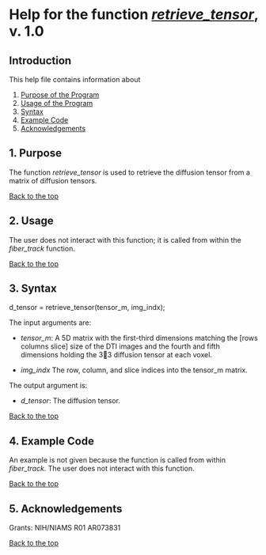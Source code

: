 # Help for the function [<i>retrieve_tensor</i>](https://github.com/bdamon/MuscleDTI_Toolbox/blob/master/Tractography-Functions/retrieve_tensor.m), v. 1.0

## Introduction

This help file contains information about
1) [Purpose of the Program](https://github.com/bdamon/MuscleDTI_Toolbox/blob/master/Help/Help-for-retrieve_tensor.md#1-purpose)
2) [Usage of the Program](https://github.com/bdamon/MuscleDTI_Toolbox/blob/master/Help/Help-for-retrieve_tensor.md#2-usage)
3) [Syntax](https://github.com/bdamon/MuscleDTI_Toolbox/blob/master/Help/Help-for-retrieve_tensor.md#3-Syntax)
4) [Example Code](https://github.com/bdamon/MuscleDTI_Toolbox/blob/master/Help/Help-for-retrieve_tensor.md#4-Example-Code)
5) [Acknowledgements](https://github.com/bdamon/MuscleDTI_Toolbox/blob/master/Help/Help-for-retrieve_tensor.md#5-Acknowledgements)

## 1. Purpose

The function <i>retrieve_tensor</i> is used to retrieve the diffusion tensor from a matrix of diffusion tensors.

[Back to the top](https://github.com/bdamon/MuscleDTI_Toolbox/blob/master/Help/Help-for-retrieve_tensor.md)

## 2. Usage
The user does not interact with this function; it is called from within the <i>fiber_track</i> function.

[Back to the top](https://github.com/bdamon/MuscleDTI_Toolbox/blob/master/Help/Help-for-retrieve_tensor.md)

## 3. Syntax
d_tensor = retrieve_tensor(tensor_m, img_indx);

The input arguments are:

* <i>tensor_m</i>: A 5D matrix with the first-third dimensions matching the [rows columns slice] size of the DTI images and the fourth and fifth dimensions holding the 33 diffusion tensor at each voxel.

* <i>img_indx</i> The row, column, and slice indices into the tensor_m matrix.

The output argument is:

* <i>d_tensor</i>: The diffusion tensor.
   
[Back to the top](https://github.com/bdamon/MuscleDTI_Toolbox/blob/master/Help/Help-for-retrieve_tensor.md)

## 4. Example Code
An example is not given because the function is called from within <i>fiber_track</i>. The user does not interact with this function.

[Back to the top](https://github.com/bdamon/MuscleDTI_Toolbox/blob/master/Help/Help-for-retrieve_tensor.md)

## 5. Acknowledgements
Grants: NIH/NIAMS R01 AR073831

[Back to the top](https://github.com/bdamon/MuscleDTI_Toolbox/blob/master/Help/Help-for-retrieve_tensor.md)

